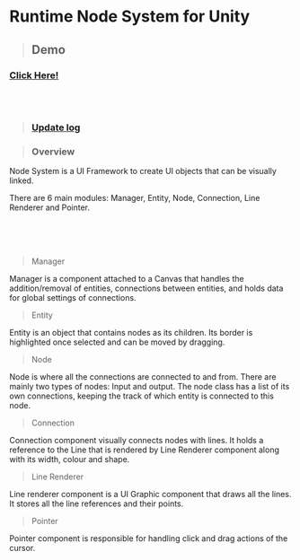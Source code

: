 # Runtime Node System for Unity

> ## Demo
### <a href="https://ysj0828.github.io/NodeSystem_Demo/" target="_blank">Click Here!</a>

<br>
<br>

> ### [Update log](./UpdateLog.md)

> ### Overview

Node System is a UI Framework to create UI objects that can be visually linked.

There are 6 main modules: Manager, Entity, Node, Connection, Line Renderer and Pointer.

<br>
<br>
<br>

> Manager

Manager is a component attached to a Canvas that handles the addition/removal of entities, connections between entities, and holds data for global settings of connections.
 
> Entity

Entity is an object that contains nodes as its children. Its border is highlighted once selected and can be moved by dragging.
 
> Node

Node is where all the connections are connected to and from. There are mainly two types of nodes: Input and output. The node class has a list of its own connections, keeping the track of which entity is connected to this node.
 
> Connection

Connection component visually connects nodes with lines. It holds a reference to the Line that is rendered by Line Renderer component along with its width, colour and shape.
 
> Line Renderer

Line renderer component is a UI Graphic component that draws all the lines. It stores all the line references and their points.


> Pointer

Pointer component is responsible for handling click and drag actions of the cursor.

